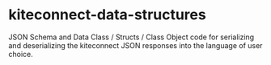 # kiteconnect-data-structures
JSON Schema and Data Class / Structs / Class Object code for serializing and deserializing the kiteconnect JSON responses into the language of user choice.
